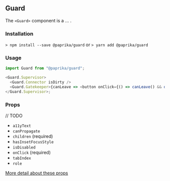 ## Guard

The `<Guard>` component is a ... .

### Installation

`> npm install --save @paprika/guard`
or
`> yarn add @paprika/guard`

### Usage

```js
import Guard from "@paprika/guard";

<Guard.Supervisor>
  <Guard.Connector isDirty />
  <Guard.Gatekeeper>{canLeave => <button onClick={() => canLeave() && doClose()}>Close</button>}</Guard.Gatekeeper>
</Guard.Supervisor>;
```

### Props

// TODO

- `a11yText`
- `canPropagate`
- `children` (required)
- `hasInsetFocusStyle`
- `isDisabled`
- `onClick` (required)
- `tabIndex`
- `role`

[More detail about these props](https://github.com/acl-services/paprika/blob/master/packages/Guard/src/Guard.js)
